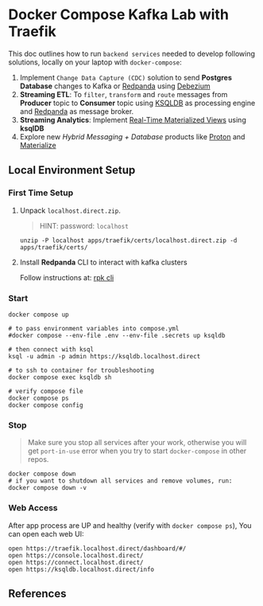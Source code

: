 # Docker Compose Kafka Lab with Traefik

This doc outlines how to run `backend services` needed to develop following solutions, locally on your laptop with `docker-compose`:

1. Implement `Change Data Capture (CDC)` solution to send **Postgres Database** changes to Kafka or [Redpanda](https://redpanda.com/) using [Debezium](https://debezium.io/)
2. **Streaming ETL**: To `filter`, `transform` and `route` messages from **Producer** topic to **Consumer** topic using [KSQLDB](https://ksqldb.io/) as processing engine and [Redpanda](https://redpanda.com/) as message broker.
3. **Streaming Analytics**: Implement [Real-Time Materialized Views](https://www.confluent.io/blog/how-real-time-materialized-views-work-with-ksqldb/) using **ksqlDB**
4. Explore new _Hybrid Messaging + Database_ products like [Proton](https://docs.timeplus.com/proton-architecture) and [Materialize](https://materialize.com/product/)

## Local Environment Setup

### First Time Setup

1. Unpack `localhost.direct.zip`.

   > HINT: password: `localhost`

   ```shell
   unzip -P localhost apps/traefik/certs/localhost.direct.zip -d apps/traefik/certs/
   ```

2. Install **Redpanda** CLI to interact with kafka clusters

   Follow instructions at: [rpk cli](https://redpanda.com/blog/homebrew)

### Start

```shell
docker compose up

# to pass environment variables into compose.yml
#docker compose --env-file .env --env-file .secrets up ksqldb

# then connect with ksql
ksql -u admin -p admin https://ksqldb.localhost.direct

# to ssh to container for troubleshooting
docker compose exec ksqldb sh

# verify compose file
docker compose ps
docker compose config
```

### Stop

> Make sure you stop all services after your work, otherwise you will get `port-in-use` error when you try to start `docker-compose` in other repos.

```shell
docker compose down
# if you want to shutdown all services and remove volumes, run:
docker compose down -v
```

### Web Access

After app process are UP and healthy (verify with `docker compose ps`), You can open each web UI:

```shell
open https://traefik.localhost.direct/dashboard/#/
open https://console.localhost.direct/
open https://connect.localhost.direct/
open https://ksqldb.localhost.direct/info
```

## References
